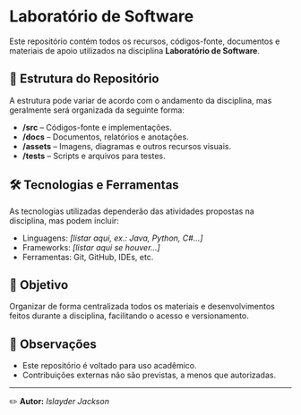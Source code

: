 # Laboratório de Software

Este repositório contém todos os recursos, códigos-fonte, documentos e materiais de apoio utilizados na disciplina **Laboratório de Software**.

## 📂 Estrutura do Repositório
A estrutura pode variar de acordo com o andamento da disciplina, mas geralmente será organizada da seguinte forma:

- **/src** – Códigos-fonte e implementações.
- **/docs** – Documentos, relatórios e anotações.
- **/assets** – Imagens, diagramas e outros recursos visuais.
- **/tests** – Scripts e arquivos para testes.

## 🛠 Tecnologias e Ferramentas
As tecnologias utilizadas dependerão das atividades propostas na disciplina, mas podem incluir:
- Linguagens: *[listar aqui, ex.: Java, Python, C#...]*
- Frameworks: *[listar aqui se houver...]*
- Ferramentas: Git, GitHub, IDEs, etc.

## 📅 Objetivo
Organizar de forma centralizada todos os materiais e desenvolvimentos feitos durante a disciplina, facilitando o acesso e versionamento.

## 📌 Observações
- Este repositório é voltado para uso acadêmico.
- Contribuições externas não são previstas, a menos que autorizadas.

---
✏️ **Autor:** *Islayder Jackson*
